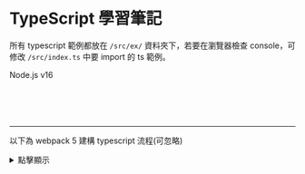 # TypeScript 學習筆記

所有 typescript 範例都放在 `/src/ex/` 資料夾下，若要在瀏覽器檢查 console，可修改 `/src/index.ts` 中要 import 的 ts 範例。

Node.js v16
<br />
<br />
<br />
<br />
<br />

---

以下為 webpack 5 建構 typescript 流程(可忽略)

<details>
  <summary>點擊顯示</summary>
  
  ## 安裝 webpack 5
  ```
  npm i webpack -D
  ```

  ## 新增 webpack.config.js

  文件：https://webpack.js.org/

  可為 output.filename 進階設置 palceholder 
  - [name]：對應 entry name
  - [chunkhash]：對應當前 entry 所產生的 hash

  Webpack 的 hash 有三種：
  1. hash(已棄用)：每次建構都會生成新的 hash。和整個專案有關，只要有文件更改就會改變 hash。
  2. chunkhash：和 webpack 打包生成的 chunk 相關。每一個 entry 都會有不同的 hash。
  3. contenthash：和單文件內容有關。指定文件的內容發生改變，就會改變 hash。

  ```js
  const path = require('path');

  module.exports = {
    // entry: './src/index.js', // 預設 entry name 為 main
    entry: {
      app: './src/index.ts', // 設置 entry name 為 app
    },
    output: {
      path: path.resolve(__dirname, 'dist'),
      // filename: 'bundle.js', // 基本設置
      filename: '[name].[chunkhash].bundle.js', // 進階設置
      clean: true, // 在生成文件之前清空 output 目錄。
    },
  };
  ```

  output.clean 補充：webpack 5.20.0 之後不再需要 CleanWebpackPlugin

  output.clean 文件：https://webpack.docschina.org/configuration/output/#outputclean

  ## package.json 新增 script 指令
  webpack 會提示開發模式和生產模式需加上對應 --mode
  ```json
  {
    "scripts": {
      "dev": "webpack serve --mode=development",
      "build": "webpack --mode=production"
    }
  }

  ```

  ## 安裝及設定 devServer 
  此為執行 webpack serve 依賴的套件

  文件：https://webpack.js.org/configuration/dev-server/

  ```
  npm i webpack-dev-server -D
  ```

  webpack.config.js
  ```js
  const path = require('path');

  module.exports = {
    //...
    devServer: {
      static: {
        directory: path.join(__dirname, 'public'),
      },
      compress: true,
      port: 9000,
    },
  };
  ```
  1. 設定開發伺服器的靜態資源目錄為 public 及 port 等相關資訊。
  2. 在 public 手動新增 index.html 並加入 script src
  3. 此路徑需和 webpack.config.js 裡的 output.filename 相同。
      ```html
      <script src="./bundle.js"></script>
      ```
  ## 安裝及設定 css-loader 和 style-loader
  讓 webpack 可以讀取 css 檔案並插入到 html 裡

  文件：https://webpack.js.org/loaders/css-loader/#root

  ```
  npm i css-loader style-loader -D
  ```

  index.js
  ```js
  import './css/index.css';
  ```

  webpack.config.js
  ```js
  module.exports = {
    module: {
      rules: [
        {
          test: /\.css$/i,
          use: ["style-loader", "css-loader"], // 有順序性的
        },
      ],
    },
  };
  ```

  ## 安裝及設定 html-webpack-plugin
  此套件可讓 webpack 打包時，依照指定的 html 模版產生 html 檔，並且自動加入 hash 過的 js css 路徑。
  https://webpack.js.org/plugins/html-webpack-plugin/#root

  ```
  npm i html-webpack-plugin -D
  ```

  ```js
  const HtmlWebpackPlugin = require('html-webpack-plugin');
  const path = require('path');

  module.exports = {
    ...
    plugins: [new HtmlWebpackPlugin()],
  };
  ```

  HtmlWebpackPlugin 文件：https://github.com/jantimon/html-webpack-plugin#options

  可以設定 title、template 等參數
  ```js
  module.exports = {
    ...
    plugins: [
      new HtmlWebpackPlugin({
        title: 'Hello App',
        template: './src/template.html'
      })
    ]
  }
  ```

  template.html 動態插入 title
  ```html
  <title><%= htmlWebpackPlugin.options.title %></title>
  ```

  ## 安裝及設定 mini-css-extract-plugin
  此套件可將 css 提取出來為獨立的 .css 檔案

  文件：https://webpack.js.org/plugins/mini-css-extract-plugin/#root

  安裝 mini-css-extract-plugin
  ```
  npm i mini-css-extract-plugin -D
  ```

  webpack.config.js
  ```js
  const MiniCssExtractPlugin = require("mini-css-extract-plugin");

  module.exports = {
    plugins: [new MiniCssExtractPlugin()],
    module: {
      rules: [
        {
          test: /\.css$/i,
          use: [MiniCssExtractPlugin.loader, "css-loader"],
        },
      ],
    },
  };
  ```
  - plugins 新增 new MiniCssExtractPlugin()
  - 將原本的 style-loader 替換為 MiniCssExtractPlugin.loader

  設定 Plugin Options
  ```js
  new MiniCssExtractPlugin({
    filename: '[name].[contenthash].css',
  }),
  ```


  ## 安裝及設定 TypeScript
  透過 ts-loader 讓 webpack 支援載入 .ts 並轉換為 .js

  文件：https://webpack.js.org/guides/typescript/

  安裝 typescript 及 ts-loader。若原本有安裝 babel 相關套件可以移除了。
  ```
  npm install --save-dev typescript ts-loader
  ```

  新增 tsconfig.json 並貼上以下代碼
  ```json
  {
    "compilerOptions": {
      "outDir": "./dist/",
      "sourceMap": true,
      "noImplicitAny": true,
      "module": "es6",
      "target": "es5",
      "jsx": "react",
      "allowJs": true,
      "moduleResolution": "node"
    }
  }
  ```

  在 webpack.config.js 新增以下有關 typscript 設定
  ```js
  const path = require('path');

  module.exports = {
    entry: './src/index.ts',
    module: {
      rules: [
        {
          test: /\.tsx?$/,
          use: 'ts-loader',
          exclude: /node_modules/,
        },
      ],
    },
    resolve: {
      extensions: ['.tsx', '.ts', '.js'],
    }
  };
  ```


  ## 產生 source-map 方便 debug
  在 webpack.config.js 新增以下設定。注意：生產模式不需要這個設定
  ```js
  {
    devtool: 'source-map',
  }
  ```

  ## 設定 asset-modules 讓 js 能載入圖片資源
  取代 webpack4 的 raw-loader url-loader file-loader，在 webpack5 統一用 asset-modules 來處理。

  文件：https://webpack.js.org/guides/asset-modules/

  首先在 index.js import 一張圖片
  ```js
  import ball from './images/ball_0.png';
  // 若圖片小於 8kB 會被轉為 base64 格式
  const imgBall = document.createElement('img');
  imgBall.src = ball;
  document.body.appendChild(imgBall);
  ```

  在 webpack.config.js 新增一個 rules
  ```js
  module.exports = {
    //...
    module: {
      rules: [
        {
          test: /\.(png|jpg|gif)$/i,
          type: 'asset', // 還有其它三種 type
        },
      ],
    },
  };
  ```

  ## 設定 resolve.alias

  設定 import 或 require 的別名，讓導入模組變的更簡單，常使用 @ 來替代 ./src

  文件：https://webpack.docschina.org/configuration/resolve/#resolvealias

  webpack.config.js 為 ./src 設定一個別名 @
  ```js
  const path = require('path');

  module.exports = {
    //...
    resolve: {
      alias: {
        '@': path.resolve(__dirname, './src'),
      },
    },
  };
  ```

  index.js 修改先前導入的資源路徑
  ```diff
  -import './css/index.css';
  -import ball from './images/ball_0.png';
  -import coin from './images/coin.png';
  +import '@/css/index.css';
  +import ball from '@/images/ball_0.png';
  +import coin from '@/images/coin.png';
  ```

  index.css 修改先前導入的資源路徑
  ```diff
  .ball_1 {
    width: 100px;
    height: 100px;
  - background-image: url('../images/ball_1.png');
  + background-image: url('@/images/ball_1.png');
  }
  ```
</details>
